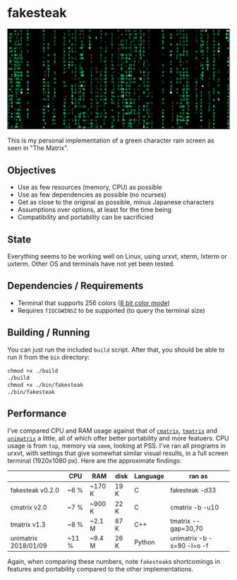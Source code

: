 # fakesteak 

![fakesteak](example2.png)

This is my personal implementation of a green character rain screen as seen in "The Matrix". 

## Objectives

- Use as few resources (memory, CPU) as possible
- Use as few dependencies as possible (no ncurses)
- Get as close to the original as possible, minus Japanese characters
- Assumptions over options, at least for the time being
- Compatibility and portability can be sacrificied

## State

Everything seems to be working well on Linux, using urxvt, xterm, lxterm or uxterm. Other OS and terminals have not yet been tested.

## Dependencies / Requirements

- Terminal that supports 256 colors ([8 bit color mode](https://en.wikipedia.org/wiki/ANSI_escape_code#8-bit))
- Requires `TIOCGWINSZ` to be supported (to query the terminal size)

## Building / Running

You can just run the included `build` script. After that, you should be able to run it from the `bin` directory:

    chmod +x ./build
    ./build
    chmod +x ./bin/fakesteak
    ./bin/fakesteak

## Performance

I've compared CPU and RAM usage against that of [`cmatrix`](https://github.com/abishekvashok/cmatrix), [`tmatrix`](https://github.com/M4444/TMatrix) and [`unimatrix`](https://github.com/will8211/unimatrix) a little, all of which offer better portability and more featuers. CPU usage is from `top`, memory via `smem`, looking at PSS. I've ran all programs in urxvt, with settings that give somewhat similar visual results, in a full screen terminal (1920x1080 px). Here are the approximate findings:

|                      | CPU   | RAM    | disk | Language | ran as                     |
|----------------------|-------|--------|------|----------|----------------------------|
| fakesteak v0.2.0     |  ~6 % | ~170 K | 19 K | C        | fakesteak -d33             |
|   cmatrix v2.0       |  ~7 % | ~900 K | 22 K | C        | cmatrix -b -u10            |
|   tmatrix v1.3       |  ~8 % | ~2.1 M | 87 K | C++      | tmatrix --gap=30,70        |
| unimatrix 2018/01/09 | ~11 % | ~9.4 M | 26 K | Python   | unimatrix -b -s=90 -l=o -f |

Again, when comparing these numbers, note `fakesteak`s shortcomings in features and portability compared to the other implementations.

